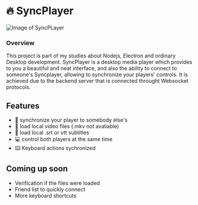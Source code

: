 # :fire: SyncPlayer

![Image of SyncPLayer](https://i.imgur.com/lZvz7U7.png)
### Overview
This project is part of my studies about Nodejs, Electron and ordinary Desktop development. SyncPlayer is a desktop media player which provides to you a beautiful and neat interface, and also the ability to connect to someone's Syncplayer, allowing to synchronize your players' controls. It is achieved due to the backend server that is connected throught Websocket protocols.

## Features

* 📎 synchronize your player to somebody else's
* 🎥 load local video files (.mkv not avaliable)
* 📄 load local .srt or vtt subtitles
* 💻 control both players at the same time
* ⌨️ Keyboard actions sychronized

## Coming up soon
* Verification if the files were loaded
* Friend list to quickly connect
* More keyboard shortcuts
